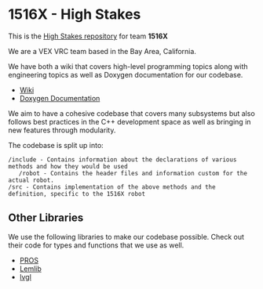 # 1516X - High Stakes

This is the [High Stakes repository](https://github.com/calhighrobotics/high_stakes_x) for team **1516X**

We are a VEX VRC team based in the Bay Area, California.

We have both a wiki that covers high-level programming topics along with engineering topics as well as Doxygen documentation for our codebase.

- [Wiki](https://calhighrobotics.github.io/1516b)
- [Doxygen Documentation](https://calhighrobotics.github.io/high_stakes_x)


We aim to have a cohesive codebase that covers many subsystems but also follows best practices in the C++ development space as well as bringing in new features through modularity.

The codebase is split up into:

```
/include - Contains information about the declarations of various methods and how they would be used
   /robot - Contains the header files and information custom for the actual robot.
/src - Contains implementation of the above methods and the definition, specific to the 1516X robot
```


## Other Libraries

We use the following libraries to make our codebase possible. Check out their code for types and functions that we use as well.

- [PROS](https://pros.cs.purdue.edu/v5/pros-4/)
- [Lemlib](https://lemlib.readthedocs.io/)
- [lvgl](https://docs.lvgl.io/8.3/)
